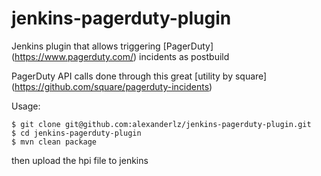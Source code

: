 # jenkins-pagerduty-plugin
Jenkins plugin that allows triggering [PagerDuty] (https://www.pagerduty.com/) incidents as postbuild


PagerDuty API calls done through this great [utility by square] (https://github.com/square/pagerduty-incidents)


Usage:

```
$ git clone git@github.com:alexanderlz/jenkins-pagerduty-plugin.git
$ cd jenkins-pagerduty-plugin
$ mvn clean package
```

then upload the hpi file to jenkins

